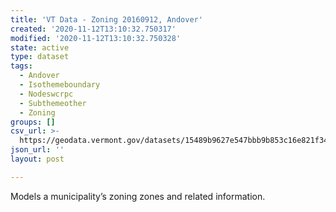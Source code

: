 ```yaml
---
title: 'VT Data - Zoning 20160912, Andover'
created: '2020-11-12T13:10:32.750317'
modified: '2020-11-12T13:10:32.750328'
state: active
type: dataset
tags:
  - Andover
  - Isothemeboundary
  - Nodeswcrpc
  - Subthemeother
  - Zoning
groups: []
csv_url: >-
  https://geodata.vermont.gov/datasets/15489b9627e547bbb9b853c16e821f34_0.csv?outSR=%7B%22latestWkid%22%3A3857%2C%22wkid%22%3A102100%7D
json_url: ''
layout: post

---
```

Models a municipality’s zoning zones and related information.
